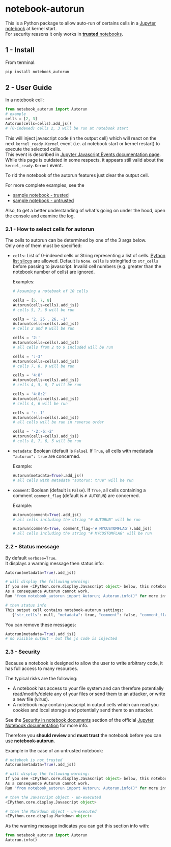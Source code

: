 # notebook-autorun

This is a Python package to allow auto-run of certains cells in a [Jupyter notebook](http://jupyter-notebook-beginner-guide.readthedocs.io/en/latest/what_is_jupyter.html) at kernel start.  
For security reasons it only works in [**trusted** notebooks](http://jupyter-notebook.readthedocs.io/en/stable/security.html#security-in-notebook-documents).  

## 1 - Install

From terminal:

```bash
pip install notebook_autorun
```

## 2 - User Guide

In a notebook cell:

```Python
from notebook_autorun import Autorun
# example
cells = [2, 3]
Autorun(cells=cells).add_js()
# (0-indexed) cells 2, 3 will be run at notebook start 
```

This will inject javascript code (in the output cell) which will react on the next `kernel_ready.Kernel` event (i.e. at notebook start or kernel restart) to execute the selected cells.  
This event is described in [Jupyter Javascript Events documentation page](http://jupyter.readthedocs.io/en/latest/development_guide/js_events.html). While this page is outdated in some respects, it appears still valid about the `kernel_ready.Kernel` event.  

To rid the notebook of the autorun features just clear the output cell.

For more complete examples, see the
+ [sample notebook - trusted](http://nbviewer.jupyter.org/github/oscar6echo/notebook-autorun/blob/master/demo_notebook_autorun_trusted.ipynb)
+ [sample notebook - untrusted](http://nbviewer.jupyter.org/github/oscar6echo/notebook-autorun/blob/master/demo_notebook_autorun_untrusted.ipynb)

Also, to get a better understanding of what's going on under the hood, open the console and examine the log.

### 2.1 - How to select cells for autorun

The cells to autorun can be determined by one of the 3 args below.  
Only one of them must be specified:  
+ `cells`: List of 0-indexed cells or String representing a list of cells. [Python list slices](https://docs.python.org/2.3/whatsnew/section-slices.html) are allowed. Default is `None`. `cells` is stringified to `str_cells` before passing to javascript. Invalid cell numbers (e.g. greater than the notebook number of cells) are ignored.  

    Examples: 
    ```Python
    # Assuming a notebook of 10 cells

    cells = [5, 7, 8]
    Autorun(cells=cells).add_js()
    # cells 5, 7, 8 will be run  

    cells = '2, 25 , 26, -1'
    Autorun(cells=cells).add_js()
    # cells 2 and 9 will be run  

    cells = '2:'
    Autorun(cells=cells).add_js()
    # all cells from 2 to 9 included will be run  

    cells = ':-3'
    Autorun(cells=cells).add_js()
    # cells 7, 8, 9 will be run  

    cells = '4:8'
    Autorun(cells=cells).add_js()
    # cells 4, 5, 6, 7 will be run  

    cells = '4:8:2'
    Autorun(cells=cells).add_js()
    # cells 4, 6 will be run  

    cells = '::-1'
    Autorun(cells=cells).add_js()
    # all cells will be run in reverse order  

    cells = '-2:-6:-2'
    Autorun(cells=cells).add_js()
    # cells 8, 7, 6, 5 will be run  
    ```


+ `metadata`: Boolean (default is `False`). If `True`, all cells with medatada `"autorun": true` are concerned.  

    Example: 
    ```Python
    Autorun(metadata=True).add_js()
    # all cells with metadata "autorun: true" will be run  
    ```

+ `comment`: Boolean (default is `False`). If `True`, all cells containing a comment `comment_flag` (default is `# AUTORUN`) are concerned.  

    Example: 
    ```Python
    Autorun(comment=True).add_js()
    # all cells including the string "# AUTORUN" will be run  

    Autorun(comment=True, comment_flag='# MYCUSTOMFLAG').add_js()
    # all cells including the string "# MYCUSTOMFLAG" will be run  
    ```

### 2.2 - Status message

By default `verbose=True`.  
It displays a warnnig message then status info:

```Python
Autorun(metadata=True).add_js()

# will display the following warning:
If you see <IPython.core.display.Javascript object> below, this notebook is not trusted.
As a consequence Autorun cannot work.
Run "from notebook_autorun import Autorun; Autorun.info()" for more info.

# then status info
This output cell contains notebook-autorun settings:
   {"str_cells": null, "metadata": true, "comment": false, "comment_flag": "# AUTORUN"}
```

You can remove these messages:

```Python
Autorun(metadata=True).add_js()
# no visible output - but the js code is injected
```

### 2.3 - Security

Because a notebook is designed to allow the user to write arbitrary code, it has full access to many resources.   

The typical risks are the following:
+ A notebook has access to your file system and can therefore potentially read/modify/delete any of your files or send them to an attacker, or write a new file (virus).  
+ A notebook may contain javascript in output cells which can read you cookies and local storage and potentially send them to an attacker.  

See the [Security in notebook documents](https://jupyter-notebook.readthedocs.io/en/stable/security.html#security-in-notebook-documents) section of the official [Jupyter Notebook documentation](https://jupyter-notebook.readthedocs.io/en/stable/index.html) for more info.  

Therefore you **should review** and **must trust** the notebook before you can use **notebook-autorun**.

Example in the case of an untrusted notebook:

```Python
# notebook is not trusted
Autorun(metadata=True).add_js()

# will display the following warning:
If you see <IPython.core.display.Javascript object> below, this notebook is not trusted.
As a consequence Autorun cannot work.
Run "from notebook_autorun import Autorun; Autorun.info()" for more info.

# then the Javascript object - un-executed
<IPython.core.display.Javascript object>

# then the Markdown object - un-executed
<IPython.core.display.Markdown object>
```

As the warning message indicates you can get this section info with:

```Python
from notebook_autorun import Autorun
Autorun.info()
```





<!-- pandoc --from=markdown --to=rst --output=README.rst README.md -->
